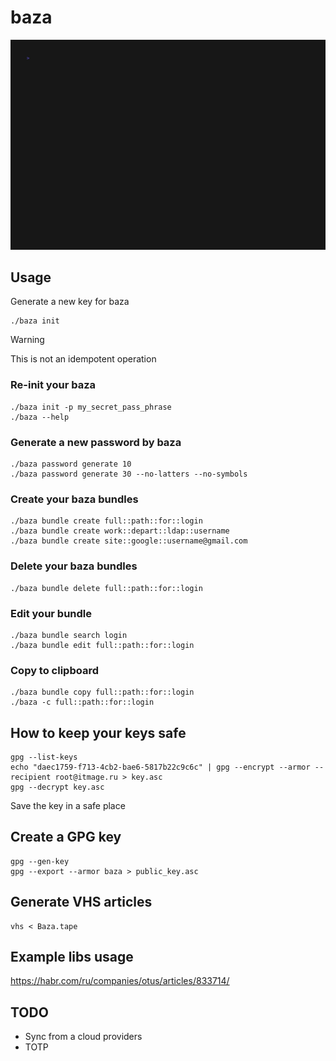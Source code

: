 # baza

![demo](contrib/Baza.gif)

## Usage

Generate a new key for baza

    ./baza init

> [!WARNING]
> This is not an idempotent operation

### Re-init your baza

    ./baza init -p my_secret_pass_phrase
    ./baza --help

### Generate a new password by baza

    ./baza password generate 10
    ./baza password generate 30 --no-latters --no-symbols

### Create your baza bundles

    ./baza bundle create full::path::for::login
    ./baza bundle create work::depart::ldap::username
    ./baza bundle create site::google::username@gmail.com

### Delete your baza bundles

    ./baza bundle delete full::path::for::login

### Edit your bundle

    ./baza bundle search login
    ./baza bundle edit full::path::for::login

### Copy to clipboard

    ./baza bundle copy full::path::for::login
    ./baza -c full::path::for::login

## How to keep your keys safe

    gpg --list-keys
    echo "daec1759-f713-4cb2-bae6-5817b22c9c6c" | gpg --encrypt --armor --recipient root@itmage.ru > key.asc
    gpg --decrypt key.asc

Save the key in a safe place

## Create a GPG key

    gpg --gen-key
    gpg --export --armor baza > public_key.asc

## Generate VHS articles

    vhs < Baza.tape

## Example libs usage

<https://habr.com/ru/companies/otus/articles/833714/>

## TODO

* Sync from a cloud providers
* TOTP
